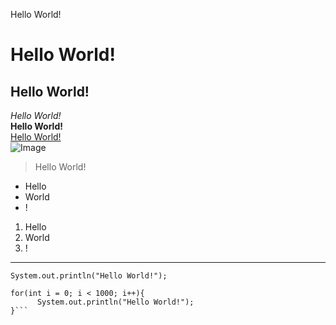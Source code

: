 Hello World!
# Hello World!
## Hello World!
*Hello World!*\
**Hello World!**\
[Hello World!](https://en.wikipedia.org/wiki/%22Hello,_World!%22_program)\
![Image](https://hosting.photobucket.com/images/cc133/sonicricky/IMG_0330.PNG)
> Hello World!
* Hello
* World
* !
1. Hello
2. World
3. !
---
`System.out.println("Hello World!");`
```
for(int i = 0; i < 1000; i++){
      System.out.println("Hello World!");
}```
